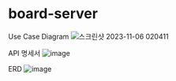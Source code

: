 # board-server




Use Case Diagram
![스크린샷 2023-11-06 020411](https://github.com/kkamjjing2/board-server/assets/148298032/5a80c84a-41cd-49fe-b776-b2d228a0e026)

API 명세서
![image](https://github.com/kkamjjing2/board-server/assets/148298032/35ebdd38-dec0-46af-99e5-45ad949f242a)

ERD
![image](https://github.com/kkamjjing2/board-server/assets/148298032/56d3fef2-7d39-44c5-9ad8-fb5514f07aa6)
